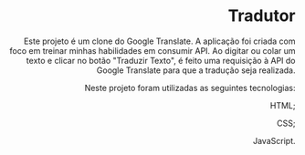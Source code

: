 
<h1 align="right">Tradutor</h1>

<p align="right">Este projeto é um clone do Google Translate. A aplicação foi criada com foco em treinar minhas habilidades em consumir API. Ao digitar ou colar um texto e clicar no botão "Traduzir Texto", é feito uma requisição à API do Google Translate para que a tradução seja realizada.</p>

<p align="right">Neste projeto foram utilizadas as seguintes tecnologias:</p>
<p align="right">HTML;</p>
<p align="right">CSS;</p>
<p align="right">JavaScript.</p>